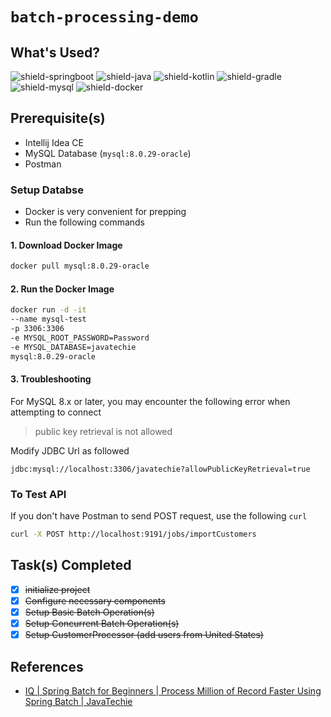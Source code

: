 # `batch-processing-demo`

## What's Used?

![shield-springboot][shield-springboot]
![shield-java][shield-java]
![shield-kotlin][shield-kotlin]
![shield-gradle][shield-gradle]
![shield-mysql][shield-mysql]
![shield-docker][shield-docker]

## Prerequisite(s)
- Intellij Idea CE
- MySQL Database (`mysql:8.0.29-oracle`)
- Postman
 
### Setup Databse
- Docker is very convenient for prepping
- Run the following commands

#### 1. Download Docker Image
```sh
docker pull mysql:8.0.29-oracle
```
#### 2. Run the Docker Image
```sh
docker run -d -it
--name mysql-test
-p 3306:3306
-e MYSQL_ROOT_PASSWORD=Password
-e MYSQL_DATABASE=javatechie 
mysql:8.0.29-oracle
```

#### 3. Troubleshooting
For MySQL 8.x or later, you may encounter the following error when attempting to connect
> public key retrieval is not allowed

Modify JDBC Url as followed
```
jdbc:mysql://localhost:3306/javatechie?allowPublicKeyRetrieval=true
```

### To Test API
If you don't have Postman to send POST request, use the following `curl`

```sh
curl -X POST http://localhost:9191/jobs/importCustomers
```

## Task(s) Completed
- [x] ~~initialize project~~
- [x] ~~Configure necessary components~~
- [x] ~~Setup Basic Batch Operation(s)~~
- [x] ~~Setup Concurrent Batch Operation(s)~~
- [x] ~~Setup CustomerProcessor (add users from United States)~~

## References

- [IQ | Spring Batch for Beginners | Process Million of Record Faster Using Spring Batch | JavaTechie][youtube-tut]


[youtube-tut]: https://www.youtube.com/watch?v=hr2XTbKSdAQ

[shield-springboot]: https://img.shields.io/badge/springboot-2.6.7-6DB33F?logo=springboot&logoColor=6DB33F&style=flat-square
[shield-java]: https://img.shields.io/badge/Java-11-f3812a?logo=java&logoColor=f3812a&style=flat-square
[shield-kotlin]: https://img.shields.io/badge/Kotlin-1.6.21-0095D5?logo=kotlin&logoColor=0095D5&style=flat-square
[shield-gradle]: https://img.shields.io/badge/Gradle-7.1-abd759?logo=gradle&logoColor=abd759&style=flat-square
[shield-mysql]: https://img.shields.io/badge/MySQL-8.0.29-4479A1?logo=mysql&logoColor=4479A1&style=flat-square
[shield-docker]: https://img.shields.io/badge/Docker-8.0.29-2496ED?logo=docker&logoColor=2496ED&style=flat-square